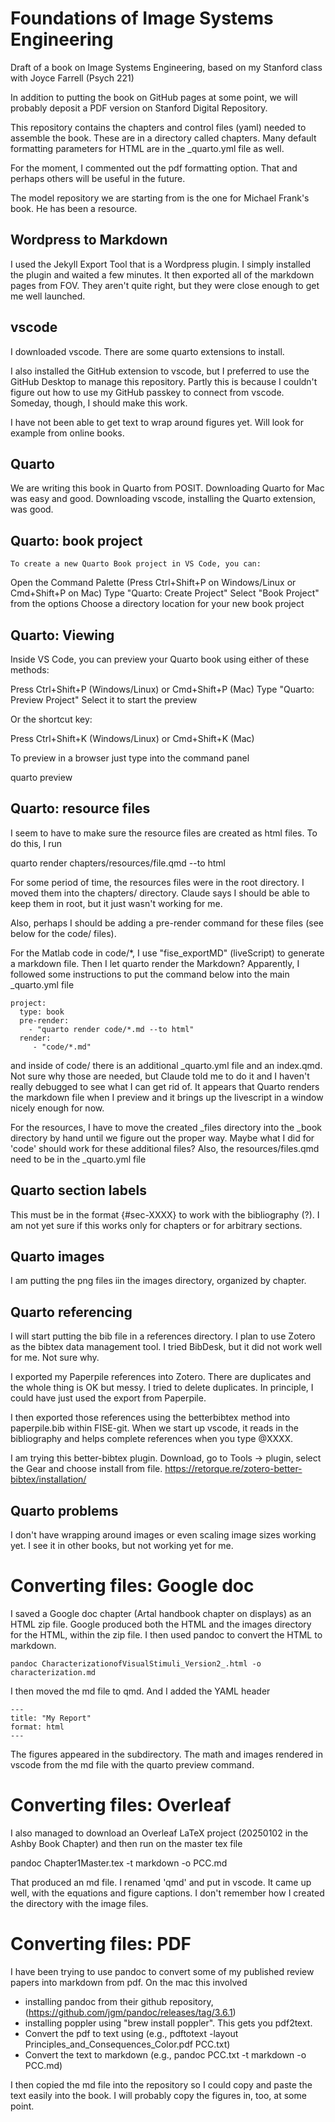 # Foundations of Image Systems Engineering
Draft of a book on Image Systems Engineering, based on my Stanford class with Joyce Farrell (Psych 221)

In addition to putting the book on GitHub pages at some point, we will probably deposit a PDF version on Stanford Digital Repository.

This repository contains the chapters and control files (yaml) needed to assemble the book.  These are in a directory called chapters.
Many default formatting parameters for HTML are in the _quarto.yml file as well.

For the moment, I commented out the pdf formatting option.  That and perhaps others will be useful in the future.

The model repository we are starting from is the one for Michael Frank's book.  He has been a resource.

## Wordpress to Markdown
I used the Jekyll Export Tool that is a Wordpress plugin.  I simply installed the plugin and waited a few minutes.  It then exported all of the markdown pages from FOV.  They aren't quite right, but they were close enough to get me well launched.

## vscode
I downloaded vscode.  There are some quarto extensions to install.

I also installed the GitHub extension to vscode, but I preferred to use the GitHub Desktop to manage this repository.  Partly this is because I couldn't figure out how to use my GitHub passkey to connect from vscode.  Someday, though, I should make this work.

I have not been able to get text to wrap around figures yet.  Will look for example from online books.

## Quarto

We are writing this book in Quarto from POSIT.  Downloading Quarto for Mac was easy and good.  Downloading vscode, installing the Quarto extension, was good.  

## Quarto: book project

    To create a new Quarto Book project in VS Code, you can:

Open the Command Palette (Press Ctrl+Shift+P on Windows/Linux or Cmd+Shift+P on Mac)
Type "Quarto: Create Project"
Select "Book Project" from the options
Choose a directory location for your new book project

## Quarto:  Viewing

Inside VS Code, you can preview your Quarto book using either of these methods:

   Press Ctrl+Shift+P (Windows/Linux) or Cmd+Shift+P (Mac)
   Type "Quarto: Preview Project"
   Select it to start the preview

Or the shortcut key:

   Press Ctrl+Shift+K (Windows/Linux) or Cmd+Shift+K (Mac)

To preview in a browser just type into the command panel

   quarto preview

## Quarto: resource files

I seem to have to make sure the resource files are created as html files. To do this, I run

   quarto render chapters/resources/file.qmd --to html

For some period of time, the resources files were in the root directory.  I moved them into the chapters/ directory.  Claude says I should be able to keep them in root, but it just wasn't working for me.  

Also, perhaps I should be adding a pre-render command for these files (see below for the code/ files).

For the Matlab code in code/*, I use "fise_exportMD" (liveScript) to generate a markdown file.  Then I let quarto render the Markdown? Apparently, I followed some instructions to put the command below into the main _quarto.yml file 

```
project:
  type: book
  pre-render: 
    - "quarto render code/*.md --to html"
  render: 
     - "code/*.md"
```
  
and inside of code/ there is an additional _quarto.yml file and an index.qmd. Not sure why those are needed, but Claude told me to do it and I haven't really debugged to see what I can get rid of. It appears that Quarto renders the markdown file when I preview and it brings up the livescript in a window nicely enough for now.  

For the resources, I have to move the created _files directory into the _book directory by hand until we figure out the proper way.  Maybe what I did for 'code' should work for these additional files?
Also, the resources/files.qmd need to be in the _quarto.yml file

## Quarto section labels

This must be in the format {#sec-XXXX} to work with the bibliography (?).  I am not yet sure if this works only for chapters or for arbitrary sections.

## Quarto images

I am putting the png files iin the images directory, organized by chapter.

## Quarto referencing

I will start putting the bib file in a references directory.  I plan to use Zotero as the bibtex data management tool.  I tried BibDesk, but it did not work well for me.  Not sure why.

I exported my Paperpile references into Zotero.  There are duplicates and the whole thing is OK but messy.  I tried to delete duplicates.  In principle, I could have just used the export from Paperpile.

I then exported those references using the betterbibtex method into paperpile.bib within FISE-git.  When we start up vscode, it reads in the bibliography and helps complete references when you type @XXXX.

I am trying this better-bibtex plugin.  Download, go to Tools -> plugin, select the Gear and choose install from file. https://retorque.re/zotero-better-bibtex/installation/

## Quarto problems

I don't have wrapping around images or even scaling image sizes working yet.  I see it in other books, but not working yet for me.

# Converting files: Google doc
I saved a Google doc chapter (Artal handbook chapter on displays) as an HTML zip file.  Google produced both the HTML and the images directory for the HTML, within the zip file.
I then used pandoc to convert the HTML to markdown.

    pandoc CharacterizationofVisualStimuli_Version2_.html -o characterization.md

I then moved the md file to qmd.  And I added the YAML header

```
---
title: "My Report"
format: html
---
```

The figures appeared in the subdirectory.  The math and images rendered in vscode from the md file with the quarto preview command.

# Converting files: Overleaf
I also managed to download an Overleaf LaTeX project  (20250102 in the Ashby Book Chapter) and then run on the master tex file

  pandoc Chapter1Master.tex -t markdown -o PCC.md

That produced an md file. I renamed 'qmd' and put in vscode.  It came up well, with the equations and figure captions.  I don't remember how I created the directory with the image files.

# Converting files: PDF
I have been trying to use pandoc to convert some of my published review papers into markdown from pdf.  On the mac this involved 

* installing pandoc from their github repository, (https://github.com/jgm/pandoc/releases/tag/3.6.1)
* installing poppler using "brew install poppler".  This gets you pdf2text.
* Convert the pdf to text using (e.g., pdftotext -layout Principles_and_Consequences_Color.pdf PCC.txt)
* Convert the text to markdown (e.g., pandoc PCC.txt -t markdown -o PCC.md)

I then copied the md file into the repository so I could copy and paste the text easily into the book.
I will probably copy the figures in, too, at some point.


